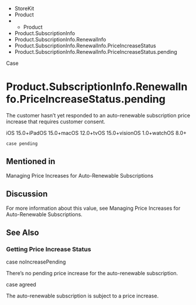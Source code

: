 

- StoreKit
- Product
- 
  - Product
- Product.SubscriptionInfo
- Product.SubscriptionInfo.RenewalInfo
- Product.SubscriptionInfo.RenewalInfo.PriceIncreaseStatus
-  Product.SubscriptionInfo.RenewalInfo.PriceIncreaseStatus.pending 

Case

# Product.SubscriptionInfo.RenewalInfo.PriceIncreaseStatus.pending

The customer hasn’t yet responded to an auto-renewable subscription price increase that requires customer consent.

iOS 15.0+iPadOS 15.0+macOS 12.0+tvOS 15.0+visionOS 1.0+watchOS 8.0+

``` source
case pending
```

## Mentioned in 

Managing Price Increases for Auto-Renewable Subscriptions

## Discussion

For more information about this value, see Managing Price Increases for Auto-Renewable Subscriptions.

## See Also

### Getting Price Increase Status

case noIncreasePending

There’s no pending price increase for the auto-renewable subscription.

case agreed

The auto-renewable subscription is subject to a price increase.

